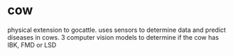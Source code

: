 # cow
physical extension to gocattle. uses sensors to determine data and predict diseases in cows.
3 computer vision models to determine if the cow has IBK, FMD or LSD
